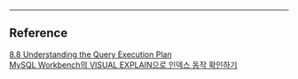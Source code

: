 










---
## Reference
[8.8 Understanding the Query Execution Plan](https://dev.mysql.com/doc/refman/8.0/en/execution-plan-information.html)  
[MySQL Workbench의 VISUAL EXPLAIN으로 인덱스 동작 확인하기](https://engineering.linecorp.com/ko/blog/mysql-workbench-visual-explain-index/)  